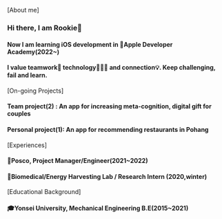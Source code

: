 [About me]
### Hi there, I am Rookie👋
#### Now I am learning iOS development in 🍎Apple Developer Academy(2022~)
#### I value teamwork🤝 technology👨🏻‍💻 and connection💡. Keep challenging, fail and learn.

   
[On-going Projects]
#### Team project(2) : An app for increasing meta-cognition, digital gift for couples
#### Personal project(1): An app for recommending restaurants in Pohang 

   
[Experiences]
#### 🏢Posco, Project Manager/Engineer(2021~2022)
#### 🔬Biomedical/Energy Harvesting Lab / Research Intern (2020,winter)

   
[Educational Background]
#### 🎓Yonsei University, Mechanical Engineering B.E(2015~2021)

<!--
**Rookie0031/Rookie0031** is a ✨ _special_ ✨ repository because its `README.md` (this file) appears on your GitHub profile.

Here are some ideas to get you started:

- 🔭 I’m currently working on ...
- 🌱 I’m currently learning ...
- 👯 I’m looking to collaborate on ...
- 🤔 I’m looking for help with ...
- 💬 Ask me about ...
- 📫 How to reach me: ...dqw
- 😄 Pronouns: ...
- ⚡ Fun fact: ...
-->
